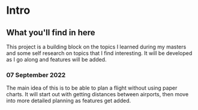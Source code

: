 <h1>Intro</h1>
<h2>What you'll find in here</h2>
<p>This project is a building block on the topics I learned during my masters and some self research on topics that I find interesting. It will be developed as I go along
and features will be added.</p>
<h3>07 September 2022</h3>
<p>The main idea of this is to be able to plan a flight without using paper charts. It will start out with getting distances between airports, then move into more detailed planning as features get added.</p>
